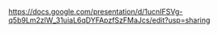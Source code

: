  https://docs.google.com/presentation/d/1ucnIFSVg-q5b9Lm2zlW_31uiaL6qDYFApzfSzFMaJcs/edit?usp=sharing
